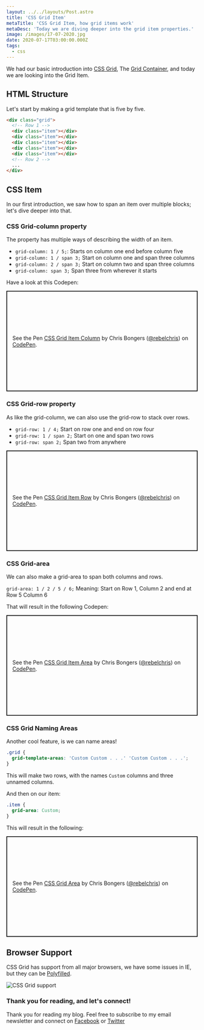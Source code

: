 ```yaml
---
layout: ../../layouts/Post.astro
title: 'CSS Grid Item'
metaTitle: 'CSS Grid Item, how grid items work'
metaDesc: 'Today we are diving deeper into the grid item properties.'
image: /images/17-07-2020.jpg
date: 2020-07-17T03:00:00.000Z
tags:
  - css
---
```


We had our basic introduction into [CSS Grid](https://daily-dev-tips.com/posts/css-grid-introduction/), The [Grid Container](https://daily-dev-tips.com/posts/css-grid-container/), and today we are looking into the Grid Item.

## HTML Structure

Let's start by making a grid template that is five by five.

```html
<div class="grid">
  <!-- Row 1 -->
  <div class="item"></div>
  <div class="item"></div>
  <div class="item"></div>
  <div class="item"></div>
  <div class="item"></div>
  <!-- Row 2 -->
  ...
</div>
```

## CSS Item

In our first introduction, we saw how to span an item over multiple blocks; let's dive deeper into that.

### CSS Grid-column property

The property has multiple ways of describing the width of an item.

- `grid-column: 1 / 5;`: Starts on column one end before column five
- `grid-column: 1 / span 3;` Start on column one and span three columns
- `grid-column: 2 / span 3;` Start on column two and span three columns
- `grid-column: span 3;` Span three from wherever it starts

Have a look at this Codepen:

<p class="codepen" data-height="265" data-theme-id="dark" data-default-tab="html,result" data-user="rebelchris" data-slug-hash="MWKPoaP" style="height: 265px; box-sizing: border-box; display: flex; align-items: center; justify-content: center; border: 2px solid; margin: 1em 0; padding: 1em;" data-pen-title="CSS Grid Item Column">
  <span>See the Pen <a href="https://codepen.io/rebelchris/pen/MWKPoaP">
  CSS Grid Item Column</a> by Chris Bongers (<a href="https://codepen.io/rebelchris">@rebelchris</a>)
  on <a href="https://codepen.io">CodePen</a>.</span>
</p>
<script async src="https://static.codepen.io/assets/embed/ei.js"></script>

### CSS Grid-row property

As like the grid-column, we can also use the grid-row to stack over rows.

- `grid-row: 1 / 4;` Start on row one and end on row four
- `grid-row: 1 / span 2;` Start on one and span two rows
- `grid-row: span 2;` Span two from anywhere

<p class="codepen" data-height="265" data-theme-id="dark" data-default-tab="html,result" data-user="rebelchris" data-slug-hash="jOWewmv" style="height: 265px; box-sizing: border-box; display: flex; align-items: center; justify-content: center; border: 2px solid; margin: 1em 0; padding: 1em;" data-pen-title="CSS Grid Item Row">
  <span>See the Pen <a href="https://codepen.io/rebelchris/pen/jOWewmv">
  CSS Grid Item Row</a> by Chris Bongers (<a href="https://codepen.io/rebelchris">@rebelchris</a>)
  on <a href="https://codepen.io">CodePen</a>.</span>
</p>
<script async src="https://static.codepen.io/assets/embed/ei.js"></script>

### CSS Grid-area

We can also make a grid-area to span both columns and rows.

`grid-area: 1 / 2 / 5 / 6;` Meaning: Start on Row 1, Column 2 and end at Row 5 Column 6

That will result in the following Codepen:

<p class="codepen" data-height="265" data-theme-id="dark" data-default-tab="html,result" data-user="rebelchris" data-slug-hash="OJMBgzQ" style="height: 265px; box-sizing: border-box; display: flex; align-items: center; justify-content: center; border: 2px solid; margin: 1em 0; padding: 1em;" data-pen-title="CSS Grid Item Area">
  <span>See the Pen <a href="https://codepen.io/rebelchris/pen/OJMBgzQ">
  CSS Grid Item Area</a> by Chris Bongers (<a href="https://codepen.io/rebelchris">@rebelchris</a>)
  on <a href="https://codepen.io">CodePen</a>.</span>
</p>
<script async src="https://static.codepen.io/assets/embed/ei.js"></script>

### CSS Grid Naming Areas

Another cool feature, is we can name areas!

```css
.grid {
  grid-template-areas: 'Custom Custom . . .' 'Custom Custom . . .';
}
```

This will make two rows, with the names `Custom` columns and three unnamed columns.

And then on our item:

```css
.item {
  grid-area: Custom;
}
```

This will result in the following:

<p class="codepen" data-height="265" data-theme-id="dark" data-default-tab="html,result" data-user="rebelchris" data-slug-hash="eYJPRrq" style="height: 265px; box-sizing: border-box; display: flex; align-items: center; justify-content: center; border: 2px solid; margin: 1em 0; padding: 1em;" data-pen-title="CSS Grid Area">
  <span>See the Pen <a href="https://codepen.io/rebelchris/pen/eYJPRrq">
  CSS Grid Area</a> by Chris Bongers (<a href="https://codepen.io/rebelchris">@rebelchris</a>)
  on <a href="https://codepen.io">CodePen</a>.</span>
</p>
<script async src="https://static.codepen.io/assets/embed/ei.js"></script>

## Browser Support

CSS Grid has support from all major browsers, we have some issues in IE, but they can be [Polyfilled](https://github.com/FremyCompany/css-grid-polyfill).

![CSS Grid support](https://caniuse.bitsofco.de/image/css-grid.png)

### Thank you for reading, and let's connect!

Thank you for reading my blog. Feel free to subscribe to my email newsletter and connect on [Facebook](https://www.facebook.com/DailyDevTipsBlog) or [Twitter](https://twitter.com/DailyDevTips1)

